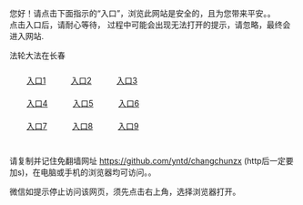 您好！请点击下面指示的“入口”，浏览此网站是安全的，且为您带来平安。。 <br/>
点击入口后，请耐心等待， 过程中可能会出现无法打开的提示，请忽略，最终会进入网站. </br>

法轮大法在长春<br/>
<div style="padding:10px"><a style="margin:20px" target="_blank" href="https://d36l9c975lmz4i.cloudfront.net/2Qpsp?oslkdnqx" id="ccLink1" rel="nofollow">入口1</a> <a target="_blank" style="margin:20px" href="https://d5mwy8ktrxnil.cloudfront.net/2Qpsp?hdcmqjey" id="ccLink2" rel="nofollow">入口2</a> <a style="margin:20px" target="_blank" href="https://d1e43xgliqp4op.cloudfront.net/2Qpsp?jyogz" id="ccLink3" rel="nofollow">入口3</a></div>

<div style="padding:10px" ><a style="margin:20px" target="_blank" href="https://d36l9c975lmz4i.cloudfront.net/2Qpsp?oslkdnqx" id="ccLink4" rel="nofollow">入口4</a> <a style="margin:20px" href="https://d5mwy8ktrxnil.cloudfront.net/2Qpsp?hdcmqjey" target="_blank" id="ccLink5" rel="nofollow">入口5</a> <a style="margin:20px" href="https://d1e43xgliqp4op.cloudfront.net/2Qpsp?jyogz" target="_blank" id="ccLink6" rel="nofollow">入口6</a></div>

<div style="padding:10px"><a style="margin:20px" target="_blank" href="https://d36l9c975lmz4i.cloudfront.net/2Qpsp?oslkdnqx" id="ccLink7" rel="nofollow">入口7</a> <a style="margin:20px" href="https://d5mwy8ktrxnil.cloudfront.net/2Qpsp?hdcmqjey" target="_blank" id="ccLink8" rel="nofollow">入口8</a> <a style="margin:20px" target="_blank" href="https://d1e43xgliqp4op.cloudfront.net/2Qpsp?jyogz" id="ccLink9" rel="nofollow">入口9</a></div>

<br/>



请复制并记住免翻墙网址 https://github.com/yntd/changchunzx (http后一定要加s)，在电脑或手机的浏览器均可访问。。<br/>

微信如提示停止访问该网页，须先点击右上角，选择浏览器打开。
